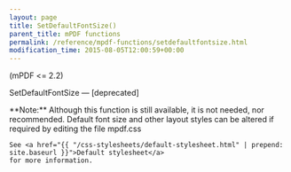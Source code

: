 ```yaml
---
layout: page
title: SetDefaultFontSize()
parent_title: mPDF functions
permalink: /reference/mpdf-functions/setdefaultfontsize.html
modification_time: 2015-08-05T12:00:59+00:00
---
```


(mPDF <= 2.2)

SetDefaultFontSize — [deprecated]

<div class="alert alert-info" role="alert" markdown="1">
	**Note:** Although this function is still available, it is not needed, nor recommended.
	Default font size and other layout styles can be altered if required by editing the file mpdf.css

	See <a href="{{ "/css-stylesheets/default-stylesheet.html" | prepend: site.baseurl }}">Default stylesheet</a> 
    for more information.
</div>

